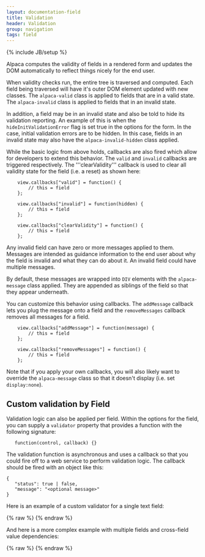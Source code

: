 ```yaml
---
layout: documentation-field
title: Validation
header: Validation
group: navigation
tags: field
---
```

{% include JB/setup %}

Alpaca computes the validity of fields in a rendered form and updates the DOM automatically to reflect things
nicely for the end user.

When validity checks run, the entire tree is traversed and computed.  Each field being traversed will have it's
outer DOM element updated with new classes.  The ```alpaca-valid``` class is applied to fields that are in a valid state.
The ```alpaca-invalid``` class is applied to fields that in an invalid state.

In addition, a field may be in an invalid state and also be told to hide its validation reporting.  An example of this
is when the ```hideInitValidationError``` flag is set true in the options for the form.  In the case, initial validation
errors are to be hidden.  In this case, fields in an invalid state may also have the ```alpaca-invalid-hidden``` class
applied.

While the basic logic from above holds, callbacks are also fired which allow for developers to extend this behavior.
The ```valid``` and ```invalid``` callbacks are triggered respectively.  The '''clearValidity''' callback is used to
clear all validity state for the field (i.e. a reset) as shown here:

```
    view.callbacks["valid"] = function() {
        // this = field
    };

    view.callbacks["invalid"] = function(hidden) {
        // this = field
    };

    view.callbacks["clearValidity"] = function() {
        // this = field
    };
````

Any invalid field can have zero or more messages applied to them.  Messages are intended as guidance information to
the end user about why the field is invalid and what they can do about it.  An invalid field could have multiple
messages.

By default, these messages are wrapped into ```DIV``` elements with the ```alpaca-message``` class applied.  They are
appended as siblings of the field so that they appear underneath.

You can customize this behavior using callbacks.  The ```addMessage``` callback lets you plug the message onto a field
and the ```removeMessages``` callback removes all messages for a field.

```
    view.callbacks["addMessage"] = function(message) {
        // this = field
    };

    view.callbacks["removeMessages"] = function() {
        // this = field
    };
````

Note that if you apply your own callbacks, you will also likely want to override the ```alpaca-message``` class so
that it doesn't display (i.e. set ```display:none```).


## Custom validation by Field
Validation logic can also be applied per field.  Within the options for the field, you can supply a <code>validator</code>
property that provides a function with the following signature:

```
   function(control, callback) {}
```

The validation function is asynchronous and uses a callback so that you could fire off to a web service to perform
validation logic.  The callback should be fired with an object like this:

```
{
   "status": true | false,
   "message": "<optional message>"
}
```

Here is an example of a custom validator for a single text field:

<div id="field1"> </div>
{% raw %}
<script type="text/javascript" id="field1-script">
$("#field1").alpaca({
    "schema": {
        "type": "string",
        "title": "Enter some text but not 'test'"
    },
    "options": {
        "validator": function(control, callback) {
           var value = control.getValue();
           if (value == "test") {
              callback({
                 "status": false,
                 "message": "The value of 'test' is invalid"
              });
           }
           else {
              callback({
                 "status": true
              });
           }
        }
    }
});
</script>
{% endraw %}


And here is a more complex example with multiple fields and cross-field value dependencies:

<div id="field2"> </div>
{% raw %}
<script type="text/javascript" id="field2-script">
$("#field2").alpaca({
    "schema": {
        "type": "object",
        "properties": {
            "name": {
                "type": "string"
            },
            "age": {
                "type": "number",
                "minimum": 0
            },
            "beverage": {
                "type": "string",
                "enum": ["water", "soda", "beer", "wine"]
            }
        }
    },
    "options": {
        "fields": {
            "name": {
                "label": "Name"
            },
            "age": {
                "label": "Age",
                "type": "integer",
                "slider": true
            },
            "beverage": {
                "label": "Choice of Beverage",
                "slider": true,
                "validator": function(control, callback) {
                    var value = control.getValue();
                    var age = control.getParent().childrenByPropertyId["age"].getValue();
                    if ((value == "beer" || value == "wine") && age < 21) {
                        callback({
                            "status": false,
                            "message": "You are too young to drink alcohol!"
                        });
                        return;
                    }
                    callback({
                        "status": true
                    });
                }
            }
        }
    }
});
</script>
{% endraw %}

